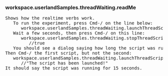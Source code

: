 ### workspace.userlandSamples.threadWaiting.readMe
<pre>
Shows how the realtime verbs work.
   To run the experiment, press Cmd-/ on the line below:
      workspace.userlandSamples.threadWaiting.launchThreadScript ()
   Wait a few seconds, then press Cmd-/ on this line:
      workspace.userlandSamples.threadWaiting.stopThreadScript ()
         //true
   You should see a dialog saying how long the script was running.
Then Cmd-/ the first script, but not the second:
   workspace.userlandSamples.threadWaiting.launchThreadScript ()
      //"The script has been launched!"
It should say the script was running for 15 seconds.

</pre>